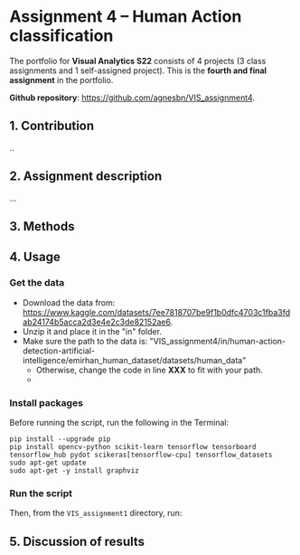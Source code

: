 # Assignment 4 – Human Action classification
The portfolio for __Visual Analytics S22__ consists of 4 projects (3 class assignments and 1 self-assigned project). This is the __fourth and final assignment__ in the portfolio.

**Github repository**: https://github.com/agnesbn/VIS_assignment4.


## 1. Contribution
..

## 2. Assignment description
...

## 3. Methods


## 4. Usage
### Get the data
- Download the data from: https://www.kaggle.com/datasets/7ee7818707be9f1b0dfc4703c1fba3fdab24174b5acca2d3e4e2c3de82152ae6.
- Unzip it and place it in the "in" folder.
- Make sure the path to the data is: "VIS_assignment4/in/human-action-detection-artificial-intelligence/emirhan_human_dataset/datasets/human_data"
    - Otherwise, change the code in line **XXX** to fit with your path.
    - 
### Install packages
Before running the script, run the following in the Terminal:
```
pip install --upgrade pip
pip install opencv-python scikit-learn tensorflow tensorboard tensorflow_hub pydot scikeras[tensorflow-cpu] tensorflow_datasets
sudo apt-get update
sudo apt-get -y install graphviz
```

### Run the script
Then, from the `VIS_assignment1` directory, run:


## 5. Discussion of results

